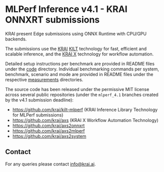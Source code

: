 # MLPerf Inference v4.1 - KRAI ONNXRT submissions

KRAI present Edge submissions using ONNX Runtime with CPU/GPU backends.

The submissions use the [KRAI](https://krai.ai) [KILT](http://github.com/krai/kilt-mlperf)
technology for fast, efficient and scalable inference, and the
[KRAI X](http://github.com/krai/axs) technology for workflow automation.

Detailed setup instructions per benchmark are provided in README files under the
[code](code) directory.  Individual benchmarking commands per system,
benchmark, scenario and mode are provided in README files under the respective
[measurements](measurements) directories.

The source code has been released under the permissive MIT license across
several public repositories (under the `mlperf_4.1` branches created by the
v4.1 submission deadline):

- https://github.com/krai/kilt-mlperf (KRAI Inference Library Technology for MLPerf submissions)
- https://github.com/krai/axs (KRAI X Workflow Automation Technology)
- https://github.com/krai/axs2onnxrt
- https://github.com/krai/axs2mlperf
- https://github.com/krai/axs2system

## Contact

For any queries please contact info@krai.ai.
